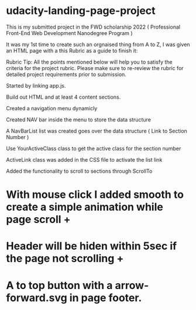 # udacity-landing-page-project
This is my submitted project in the FWD scholarship 2022 ( Professional Front-End Web Development Nanodegree Program )

It was my 1st time to create such an orgnaised thing from A to Z, I was given an HTML page with a this Rubric as a guide to finish it:

Rubric Tip: All the points mentioned below will help you to satisfy the criteria for the project rubric. Please make sure to re-review the rubric for detailed project requirements prior to submission.

Started by linking app.js.

Build out HTML and at least 4 content sections.

Created a navigation menu dynamicly

Created NAV bar inside the menu to store the data structure 

A NavBarList list was created goes over the data structure ( Link to Section Number )

Use YourActiveClass class to get the active class for the section number

ActiveLink class was added in the CSS file to activate the list link

Added the functionality to scroll to sections through ScrollTo

# With mouse click I added smooth to create a simple animation while page scroll +
# Header will be hiden within 5sec if the page not scrolling +
# A to top button with a arrow-forward.svg in page footer.
